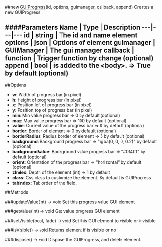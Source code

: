 ##new [GUIProgress](#)(id, options, guimanager, callback, append)
Creates a new GUIProgress

####Parameters
Name | Type | Description
---|---|---
**id** | string | The id and name element
**options** | json | Options of element
**guimanager** | GUIManager | The gui manager
**callback** | function | Trigger function by change (optional)
**append** | bool | is added to the &lt;body&gt;. =&gt; True by default (optional)
---

##Options

* **w**: Width of progress bar (in pixel)
* **h**: Height of progress bar (in pixel)
* **x**: Position left of progress bar (in pixel)
* **y**: Position top of progress bar (in pixel)
* **min**: Min value progress bar =&gt; 0 by default (optional)
* **max**: Max value progress bar =&gt; 100 by default (optional)
* **value**: Current value of the progress bar =&gt; 0 by default (optional)
* **border**: Border of element =&gt; 0 by default (optional)
* **borderRadius**: Radius border of element =&gt; 5 by default (optional)
* **background**: Background progress bar  =&gt; "rgba(0, 0, 0, 0.2)" by default (optional)
* **backgroundValue**: Background value progress bar  =&gt; "#0f4fff" by default (optional)
* **orient**: Orientation of the progress bar =&gt; "horizontal" by default (optional)
* **zIndex**: Depth of the element (int) =&gt; 1 by default
* **class**: Css class to customize the element. By default is GUIProgress
* **tabindex**: Tab order of the field.

##Methods

###updateValue(int) → void
Set this progress value GUI element 

###getValue(int) → void
Get value progress GUI element

###setVisible(bool, fade) → void
Set this GUI element to visible or invisible

###isVisible() → void
Returns element if is visible or no

###dispose() → void
Dispose the GUIProgress, and delete element.
